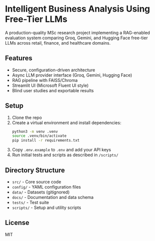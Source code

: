 # Intelligent Business Analysis Using Free-Tier LLMs

A production-quality MSc research project implementing a RAG-enabled evaluation system comparing Groq, Gemini, and Hugging Face free-tier LLMs across retail, finance, and healthcare domains.

## Features
- Secure, configuration-driven architecture
- Async LLM provider interface (Groq, Gemini, Hugging Face)
- RAG pipeline with FAISS/Chroma
- Streamlit UI (Microsoft Fluent UI style)
- Blind user studies and exportable results

## Setup
1. Clone the repo
2. Create a virtual environment and install dependencies:
   ```bash
   python3 -m venv .venv
   source .venv/bin/activate
   pip install -r requirements.txt
   ```
3. Copy `.env.example` to `.env` and add your API keys
4. Run initial tests and scripts as described in `/scripts/`

## Directory Structure
- `src/` - Core source code
- `config/` - YAML configuration files
- `data/` - Datasets (gitignored)
- `docs/` - Documentation and data schema
- `tests/` - Test suite
- `scripts/` - Setup and utility scripts

## License
MIT 